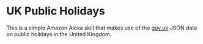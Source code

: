# UK Public Holidays

This is a simple Amazon Alexa skill that makes use of the [gov.uk](https://gov.uk) JSON data on public holidays in the United Kingdom.